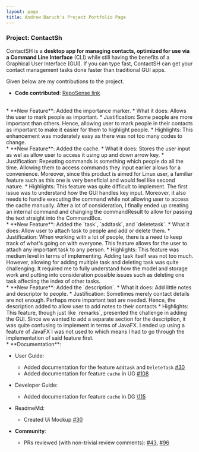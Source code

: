 ```yaml
---
layout: page
title: Andrew Baruch's Project Portfolio Page
---
```


### Project: ContactSh

ContactSH is a **desktop app for managing contacts, optimized for use via a Command Line Interface** (CLI) while still
having the benefits of a Graphical User Interface (GUI). If you can type fast, ContactSH can get your contact management
tasks done faster than traditional GUI apps.

Given below are my contributions to the project.

* **Code contributed**: [RepoSense link](https://nus-cs2103-ay2122s1.github.io/tp-dashboard/?search=leopardmerkava&sort=groupTitle&sortWithin=title&timeframe=commit&mergegroup=&groupSelect=groupByRepos&breakdown=true&checkedFileTypes=docs~functional-code~test-code~other&since=2021-09-17)
 <br>
* **New Feature**: Added the importance marker.
  * What it does: Allows the user to mark people as important.
  * Justification: Some people are more important than others. Hence, allowing user to mark people in their contacts as important to make it easier for them to highlight people.
  * Highlights: This enhancement was moderately easy as there was not too many codes to change.
<br>
* **New Feature**: Added the cache.
  * What it does: Stores the user input as wel as allow user to access it using up and down arrow key.
  * Justification: Repeating commands is something which people do all the time. Allowing them to access commands they input earlier allows for a convenience. Moreover, since this product
    is aimed for Linux user, a familiar feature such as this one is very beneficial and would feel like second nature.
  * Highlights: This feature was quite difficult to implement. The first issue was to understand how the GUI handles key input. Moreover, it also needs to handle executing the command
  while not allowing user to access the cache manually. After a lot of consideration, I finally ended up creating an internal command and changing the commandResult
  to allow for passing the text straight into the CommandBox.
<br>
* **New Feature**: Added the `task`, `addtask`, and `deletetask`.
  * What it does: Allow user to attach task to people and add or delete them.
  * Justification: When working with a lot of people, there is a need to keep track of what's going on with everyone. This
  feature allows for the user to attach any important task to any person. 
  * Highlights: This feature was medium level in terms of implementing. Adding task itself was not too much. However, allowing for
  adding multiple task and deleting task was quite challenging. It required me to fully understand how the model and storage work and
  putting into consideration possible issues such as deleting one task affecting the index of other tasks.
<br>
* **New Feature**: Added the `description`.
  * What it does: Add little notes and descriptor to people.
  * Justification: Sometimes merely contact details are not enough. Perhaps more important text are needed. Hence, the description
  added to allow user to add notes to their contacts
  * Highlights: This feature, though just like `remarks`, presented the challenge in adding the GUI. Since we wanted to add
  a separate section for the description, it was quite confusing to implement in terms of JavaFX. I ended up using a feature
  of JavaFX I was not used to which means I had to go through the implementation of said feature first. 
<br>
* **Documentation**:
  
  * User Guide:
    * Added documentation for the feature `Addtask` and `DeleteTask` [\#30](https://github.com/AY2122S1-CS2103T-W10-1/tp/pull/30)
    * Added documentation for feature `cache` in UG [\#108](https://github.com/AY2122S1-CS2103T-W10-1/tp/pull/108)
    
  * Developer Guide:
    * Added documentation for feature `cache` in DG [\115](https://github.com/AY2122S1-CS2103T-W10-1/tp/pull/115)

  * ReadmeMd:
    * Created Ui Mockup [\#30](https://github.com/AY2122S1-CS2103T-W10-1/tp/pull/30)

* **Community**:
  * PRs reviewed (with non-trivial review comments):
    [\#43](https://github.com/AY2122S1-CS2103T-W10-1/tp/pull/43),
    [\#96](https://github.com/AY2122S1-CS2103T-W10-1/tp/pull/96)


